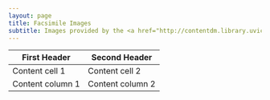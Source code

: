 ```yaml
---
layout: page
title: Facsimile Images
subtitle: Images provided by the <a href="http://contentdm.library.uvic.ca/cdm/compoundobject/collection/collection15/id/2403">UVic Digital Collections</a>
---
```


First Header | Second Header
------------ | -------------
Content cell 1 | Content cell 2
Content column 1 | Content column 2
